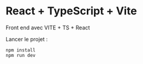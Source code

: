 # React + TypeScript + Vite

Front end avec VITE + TS + React

Lancer le projet :

```
npm install
npm run dev
```
